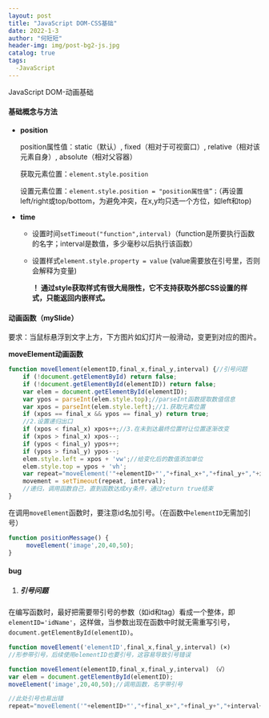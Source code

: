 ```yaml
---
layout: post
title: "JavaScript DOM-CSS基础"
date: 2022-1-3
author: "何短短"
header-img: img/post-bg2-js.jpg
catalog: true
tags: 
  -JavaScript
---
```



JavaScript DOM-动画基础

#### 基础概念与方法

* **position**

  position属性值：static（默认）, fixed（相对于可视窗口）, relative（相对该元素自身）, absolute（相对父容器）

  获取元素位置：`element.style.position`

  设置元素位置：`element.style.position = "position属性值”；`（再设置left/right或top/bottom，为避免冲突，在x,y均只选一个方位，如left和top)

* **time**

  * 设置时间`setTimeout("function",interval)`（function是所要执行函数的名字；interval是数值，多少毫秒以后执行该函数）

  * 设置样式`element.style.property = value` (value需要放在引号里，否则会解释为变量)

    **！ 通过style获取样式有很大局限性，它不支持获取外部CSS设置的样式，只能返回内嵌样式。**

#### 动画函数（mySlide）

要求：当鼠标悬浮到文字上方，下方图片如幻灯片一般滑动，变更到对应的图片。

**moveElement动画函数**

``````js
function moveElement(elementID,final_x,final_y,interval) {//引号问题
    if (!document.getElementById) return false;
    if (!document.getElementById(elementID)) return false;
    var elem = document.getElementById(elementID);
    var ypos = parseInt(elem.style.top);//parseInt函数提取数值信息
    var xpos = parseInt(elem.style.left);//1.获取元素位置
    if (xpos == final_x && ypos == final_y) return true;
    //2.设置递归出口
    if (xpos < final_x) xpos++;//3.在未到达最终位置时让位置逐渐改变
    if (xpos > final_x) xpos--;
    if (ypos < final_y) ypos++;
    if (ypos > final_y) ypos--;
    elem.style.left = xpos + 'vw';//给变化后的数值添加单位
    elem.style.top = ypos + 'vh';
    var repeat="moveElement('"+elementID+"',"+final_x+","+final_y+","+interval+")";//将函数赋给repeat变量，组合字符串，方便后续调用函数
    movement = setTimeout(repeat, interval);
    //递归，调用函数自己，直到函数达成xy条件，通过return true结束
} 
``````

在调用`moveElement`函数时，要注意id名加引号。（在函数中`elementID`无需加引号）

``````js
function positionMessage() {
	 moveElement('image',20,40,50);
}
``````



#### bug

1. ##### 引号问题

在编写函数时，最好把需要带引号的参数（如id和tag）看成一个整体，即`elementID='idName'`，这样做，当参数出现在函数中时就无需重写引号，`document.getElementById(elementID)`。

``````js
function moveElement('elementID',final_x,final_y,interval) (×)
//形参带引号，后续使用elementID也要引号，这容易导致引号错误

function moveElement(elementID,final_x,final_y,interval) （√）
var elem = document.getElementById(elementID);
moveElement('image',20,40,50);//调用函数，名字带引号
``````

```js
//此处引号也易出错
repeat="moveElement('"+elementID+"',"+final_x+","+final_y+","+interval+")"
```







